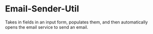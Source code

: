 # Email-Sender-Util
Takes in fields in an input form, populates them, and then automatically opens the email service to send an email.
